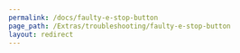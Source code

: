 ```yaml
---
permalink: /docs/faulty-e-stop-button
page_path: /Extras/troubleshooting/faulty-e-stop-button
layout: redirect
---
```

